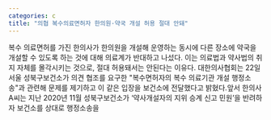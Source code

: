 ```yaml
---
categories: c
title: "의협 복수의료면허자 한의원·약국 개설 허용 절대 안돼"
---
```

복수 의료면허를 가진 한의사가 한의원을 개설해 운영하는 동시에 다른 장소에 약국을 개설할 수 있도록 하는 것에 대해 의료계가 반대하고 나섰다. 이는 의료법과 약사법의 취지 자체를 몰각시키는 것으로, 절대 허용돼서는 안된다는 이유다. 대한의사협회는 22일 서울 성북구보건소가 의견 협조를 요구한 "복수면허자의 복수 의료기관 개설 행정소송"과 관련해 문제를 제기하고 이 같은 입장을 보건소에 전달했다고 밝혔다.앞서 한의사 A씨는 지난 2020년 11월 성북구보건소가 ‘약사개설자의 지위 승계 신고 민원’을 반려하자 보건소를 상대로 행정소송을